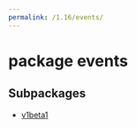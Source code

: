 ```yaml
---
permalink: /1.16/events/
---
```


# package events



## Subpackages

* [v1beta1](events-v1beta1.md)